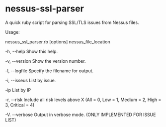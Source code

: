# nessus-ssl-parser
A quick ruby script for parsing SSL/TLS issues from Nessus files.

Usage:

  nessus_ssl_parser.rb [options] nessus_file_location
  
  -h, --help       Show this help.
  
  -v, --version    Show the version number.
  
  -l, --logfile    Specify the filename for output.
  
  -i, --isseus     List by issue.
  
  -ip              List by IP 
  
  -r, --risk       Include all risk levels above X (All = 0, Low = 1, Medium = 2, High = 3, Critical = 4)
  
  -V. --verbose    Output in verbose mode. (ONLY IMPLEMENTED FOR ISSUE LIST)
